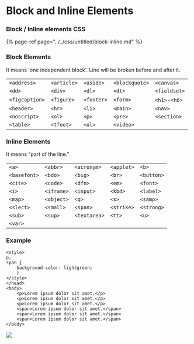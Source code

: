 # Block and Inline Elements

### Block / Inline elements CSS

{% page-ref page="../../css/untitled/block-inline.md" %}



### Block Elements

It means 'one independent block'. Line will be broken before and after it.

|  |  |  |  |  |
| :--- | :--- | :--- | :--- | :--- |
| `<address>` | `<article>` | `<aside>` | `<blockquote>` | `<canvas>` |
| `<dd>` | `<div>` | `<dl>` | `<dt>` | `<fieldset>` |
| `<figcaption>` | `<figure>` | `<footer>` | `<form>` | `<h1>`-`<h6>` |
| `<header>` | `<hr>` | `<li>` | `<main>` | `<nav>` |
| `<noscript>` | `<ol>` | `<p>` | `<pre>` | `<section>` |
| `<table>` | `<tfoot>` | `<ul>` | `<video>` |  |



### Inline Elements

It means "part of the line."

|  |  |  |  |  |
| :--- | :--- | :--- | :--- | :--- |
| `<a>` | `<abbr>` | `<acronym>` | `<applet>` | `<b>` |
| `<basefont>` | `<bdo>` | `<big>` | `<br>` | `<button>` |
| `<cite>` | `<code>` | `<dfn>` | `<em>` | `<font>` |
| `<i>` | `<iframe>` | `<input>` | `<kbd>` | `<label>` |
| `<map>` | `<object>` | `<q>` | `<s>` | `<samp>` |
| `<slect>` | `<small>` | `<span>` | `<strike>` | `<strong>` |
| `<sub>` | `<sup>` | `<textarea>` | `<tt>` | `<u>` |
| `<var>` |  |  |  |  |



### Example

```markup
<style>
p,
span {
    background-color: lightgreen;
    }
</style>
</head>
<body>
    <p>Lorem ipsum dolor sit amet.</p>
    <p>Lorem ipsum dolor sit amet.</p>
    <p>Lorem ipsum dolor sit amet.</p>
    <span>Lorem ipsum dolor sit amet.</span>
    <span>Lorem ipsum dolor sit amet.</span>
    <span>Lorem ipsum dolor sit amet.</span>
</body>
```

![](https://i.postimg.cc/BnRf8TLj/inline-block.png)

